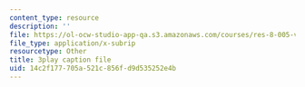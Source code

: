 ```yaml
---
content_type: resource
description: ''
file: https://ol-ocw-studio-app-qa.s3.amazonaws.com/courses/res-8-005-vibrations-and-waves-problem-solving-fall-2012/14c2f177705a521c856fd9d535252e4b_4hTOGc93ZTc.vtt
file_type: application/x-subrip
resourcetype: Other
title: 3play caption file
uid: 14c2f177-705a-521c-856f-d9d535252e4b
---
```

